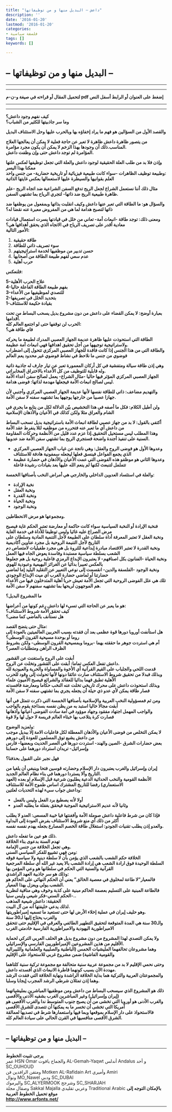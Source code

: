 ```yaml
---
title: "داعش – البديل منها و من توظيفاتها"
description: ''
date: '2016-01-20'
lastmod: '2016-01-20'
categories:
- فلسفة سياسية
tags: []
keywords: []

---
```

# – البديل منها و من توظيفاتها –

---

---

**لتحميل المقال أو قراءته في صيغة و-ن-م pdf إضغط على العنوان أو الرابط أسفل النص**

---



---

**كيف نفهم وجود داعش؟  
وما سر جاذبيتها للكثير من الشباب؟**

**والقصد الأول من السؤالين هو فهم ما يراد إخفاؤه بها وبالحرب عليها وحل الاستئناف البديل**

**من يتصور ظاهرة داعش ظاهرة لا تعبر عن حاجة فعلية لا يمكن أن يعالجها العلاج المناسب.ذلك أن وجودها بهذا الزخم لا يمكن أن يكون مجرد مؤامرة.  
المؤامرة لم توجد داعش حتى وإن وظفت داعش.**

**وإذن فلا بد من طلب العلة الحقيقية لوجود داعش والعلة التي تجعل توظيفها لعكس علتها ممكنا بهذا اليسر  
وطبيعة توظيف الظاهرات -سواء كانت طبيعية فيزيائية أو تاريخية حضارية- من جنس واحد:  
العلم بقوانيها والسيطرة عليها لاستعمالها بعكس غايتها الذاتية**

**مثال ذلك أننا نستعمل الشراع لجعل الريح تدفع السفن الشراعية ضد اتجاه الريح -علم ظاهرة طبيعية الريح ضد ذاتها- لتجري الرياح بما تشتهي السفن.**

**والسؤال هو: ما الطاقة التي تعبر عنها داعش وكيف انقلبت بذاتها وبمفعول من يوظفها ضد ذاتها لتصبح هدامة لما هي من المفروض معبرة عنه نقضا له؟**

**ومعنى ذلك: توجد طاقة -انبعاث أمة- تعاني من خلل في قيادتها يسرت استعمال قيادات معادية أقدر على تصريف الرياح في الاتجاه الذي يحقق أهدافها هي؟  
الأمور التالية:**

1. **طاقة حقيقية**
2. **سوء تصريف ذاتي للطاقة**
3. **حسن تدبير من موظفيها لخدمة استراتيجيتهم**
4. **عدم سعي لفهم طبيعة الطاقة من أصحابها**
5. **حرب أهلية**

**فلنعكس:**

**5-علاج الحرب الأهلية  
4-بفهم طبيعة الطاقة الفاعلة حاليا  
3-للتصدي لموظيفيها من الأعداء  
2-بتحديد الخلل في تصريفها  
1-بقيادة حكيمة للاستئناف**

**بعبارة أوضح: لا يمكن القضاء على داعش من دون مشروع بديل يسحب البساط من تحت أقدامها.  
الحرب لن توقفها حتى لو اجتمع العالم كله:  
فاي طاقة هي؟**

**الطاقة التي استحوذت عليها ظاهرة عديمة الجهاز العصبي المدرك لطبيعة ما يحركه ولاستراتيجية توجيهها من أجل تحقيق اهدافها فهي انبعاث أمة عظيمة.  
والطاقة التي من هذا الجنس إذا كانت فاقدة للجهاز العصبي المركزي تتحول إلى اضطراب فوضوي من جنس ما نلاحظ في نشاط فوضوي غير محدود يعم العالم**

**وهي إذن طاقة سيالة ومتفشية في كل أركان المعمورة تعبر عن تيار جارف له جاذبية ذاتية وله قابلية للتوظيف من كل الأعداء بالاختراق المخابراتي.  
الجهاز العصبي المركزي المؤثر فيها حاليا -مثال الشراع- يعمل لصالح سفن أعداء الأمة ليس لصالح انبعاث الأمة فيجعلها مهدمة لذاتها: فوضى هدامة.**

**والتهديم مضاعف: ذاتي للطاقة نفسها لأنها عديمة الجهاز العصبي المركزي وأجنبي لأن جهازا عصبيا من خارجها يوجهها بما تشتهيه سفنه لا سفن الأمة.**

**ولن أطيل الكلام: فكل ما أصفه في هذا التخشيص بيّن الدلالة لكل من يتابع ما يجري في الشام والعراق مثلا ولكن كذلك في الأعيان والأذهان الإسلامية**

**أكتفي بالقول: لا بد من جهاز عصبي لطاقة انبعاث الأمة باستراتيجية بديل تسحب البساط من داعش أي ما تعبر عنه فتحرره من موظفيه لئلا ينفرط عقد الأمة  
وهذا المطلب ليس مستحيل التحقيق.إذا عزم عدد قليل من الأنظمة وحركات المقاومة السنية على تنفيذ أجندة واضحة فستجري الريح بما تشتهي سفن الأمة ضد عدويها.**

* **وعدوها الأول هو فوضى الروح والعقل: وهي ناتجة عن غياب الجهاز العصبي المركزي الذي يجمع الفواعل فينسق فعلها ليجعله سمفونية هادفة للاستئناف**
* **وعدوها الثاني هو موظفو هذه الفوضى التي عمت الأعيان والأذهان في حضارة عظيمة تتململ لتنبعث لكنها لم ينعم الله عليها بعد بقيادات رشيدة فاعلة**

**والعلة في استئساد العدوين الداخلي والخارجي هي أمراض النخب بأصنافها الخمسة:**

* **نخبة الإرادة**
* **ونخبة العقل**
* **ونخبة القدرة**
* **ونخبة الحياة**
* **ونخبة الوجود**

**ومجموعها هو مرض الانحطاطين.**

**فنخبة الإرادة أو النخبة السياسية سواء كانت حاكمة أو معارضة تعتبر الحكم غاية فيصبح مرض الصراع عليه غائيا وليس توظيفا للأداة في خدمة الغاية  
ونخبة العقل لا تعتبر المعرفة أداة سلطان على الطبيعة لأجل التنمية المادية وسلطان على التاريخ لأجل التنيمة الروحية بل مجرد عناوين أكاديمية  
ونخبة القدرة لا تعتبر الاقتصاد مبادرة إبداعية للثروة بل هي مجرد طفيليات لامتصاص دم الشعب بسلطة سياسية مستبدة وفاسدة يعوض الجاه فيها العمل  
ونخبة الحياة -الفنانون بكل اصنافهم- لا يعتبرون الإبداع الرمزي فاعلية روحية بل هم جعلوها بالعكس تعبيرا بدائيا عن الغرائز البهيمية وعبودية للهوي  
 ونخبة الوجود -الفلسفة والدين- انقسمت إلى نوعي التعبير عن التقليد البليد إما لماضي حضارتنا أو لماضي حضارة الغرب أي ميت الإبداع الوجودي  
تلك هي علل الفوضى الروحية التي تجعل الأمة تعيش حربا أهلية المتدخلون فيها من الأعداء هم الموجهون لريحها بما تشتهيه سفنهم لا سفن الأمة.**

**ما المشروع البديل؟**

**هو ما يعبر عن الحاجة التي تسيء لها داعش رغم كونها من أعراضها:  
كيف تحقق الأمة شروط الاستئناف؟  
هل نستأنف بالماضي كما مضى؟**

**مثال حتى يتضح القصد:  
هل استأنفت أوروبا دورها قوة عظمى بعد أن فقدته بسبب الحربين العالميتين بالعودة إلى روما أو بوحدة مسيحية القرون الوسطى؟  
أم هي استردت جوهر ما حققته بهما -بروما وبمسيحية القرون الوسطى- ولكن بشروط الظرف الراهن ومتطلبات العصر؟**

**أبقت على الروح واستغنت عن القشور  
داعش تفعل العكس تماما: أبقت على القشور وتخلت عن الروح.  
قدمت اللحي والجلباب على القيم القرآنية أي الأخوة والمساواة والحرية والعبودية لله  
وبذلك فبدلا من تحقيق شروط الاستئناف صارت عائقا دونها لأنها تحولت إلى وقود للحرب الأهلية تطبق فهما بدائيا للعقائد والشرائع فيصبح الأميون علماء  
وبذلك استحوذت داعش على محرك تاريخي تخلت عنه النخب حكاما ومعارضة فافسدته فصار طاقة يمكن لأي عدو ذي حيلة أن يجعله يجري بما تشتهي سفنه لا سفن الأمة**

**ومن ثم فمسؤولية النخب العربية والإسلامية بأصنافها الخمسة التي ذكرت تتمثل في أنها أبقت مجالا خاليا استبد به من يظن نفسه بسذاجة يقوم بالواجب  
والواجب المهمل اجتهاد مفقود وجهاد موؤود في أمة سادت الفوضى أعيانها وأذهانها فصارت كرة يتلاعب بها خبثاء العالم فريسة لا حول لها ولا قوة**

**ولمزيد الوضوح:  
لا يمكن التخلص من فوضى الأعيان والأذهان المعطلة لكل فاعليات الامة إلا ببديل موجب من داعش يشبع توق المسلمين للعودة إلى دورهم  
بعض حضارات الشرق -الصين والهند- استردت دورها في العصر الحديث وبعضها- فارس وإسرائيل- تريدان استرداد دورهما على حسابنا**

**فهل نجبر على القبول بحذفنا؟**

**إيران وإسرائيل والغرب يعتبرون دار الإسلام وحضارته قوسين فتحا وينبغي أن يلغيا من التاريخ وألا يستردا دورهما في بناء نظام العالم الجديد.  
الأنظمة القومية والنخب الحداثية الدعية يطلبون شرعية قبل الإسلام او بعده (العهد الاستعماري) رفضا للتاريخ المشترك اساس طموح الأمة للاستئناف  
وداعش جواب سيء لهذه التحديات لعلتين:**

* **أولا لأنه يصطبغ برد الفعل وليس بالفعل**
* **وثانيا لأنه عديم الاستراتيجية الموجبة فيحقق بغفلة ما يطلبه العدو**

**فإذا كان من شرط فاعلية داعش صوملة الأمة وأفغنتها فيا خيبة المسعى: العدو لا يطلب أكثر من ذلك أي منع شروط الاستئناف بفرض العودة إلى البداوة  
والعدو إذن يطلب تقنيات الجودو: استغلال طاقة الخصم المصارع بجعله يهدم نفسه نفسه.**

**ذلك هو عين ما تفعله داعش.  
تهدم السنة بدعوى بناء الخلافة  
وهي تجعل الخلافة من جنس الإمامة.  
ومن فهي تشييع للفكر السياسي السني:  
الخلافة حكم الشعب بالشعب الذي يؤمن بأن لا سلطة دينية ولا سياسية فوقه  
السلطة الوحيدة فوق ارادة الشعب هي إرادة الشعب بالا يعبد غير الله أي سلطة المرجعية القرآنية والسنية التي الحكم في سلطانها هو وعي المؤمن بها  
وذلك هو سر جاذبية العهد الراشدي:  
فالمعيار”لا طاعة لمخلوق في معصية الخالق” يعني أن الحكم النهائي على الحاكم هو الشعب.يولي ويعزل بهذا المعيار.  
فالطاعة المبنية على التسليم بعصمة الحاكم مبنية على كذبة وخوف وهي منافية لنظرية الحكم السني-فكر شيعي وليس سنيا-..  
الحقيقة: داعش شيعية المذهب  
لذلك يدعي خليفتها أنه من آل البيت.  
وهو حليف إيران في عملية إخلاء الأرض لها حتى تستعيد ما تسميه إمبراطوريتها.  
والغرب يحتاج إليها لـ30 سنة  
والـ30 سنة هي المدة المتوقعة لتحقيق التطهير الطائفي والعرقي في الإقليم حتى تتحقق الامبراطورية اليهودية والامبراطورية الفارسية خادمتي الغرب**

**ولا يمكن التصدي لهذا المشروع من دون مشروع بديل هو الحلف العربي التركي لحماية الأقليم من هذين المشروعين الإمبراطوريين الفارسي والإسرائيلي.  
وهما مشروعان تحالفهما المليشيات الخمس (الباطنية والصليبية والعلمانية والليبرالية والقومية الفاشية) ضمن مشروع غربي للاستحواذ على الإقليم**

**وحتى نحمي الإقليم لا بد من مجموعة عربية سنية متحالفة مع مجموعة تركية سنية كلتاهما مهددة الآن بسبب كونهما قاطرة الانبعاث الذي أفسدته داعش.  
والمجموعتان العربية والتركية هما بداية الخلافة الراشدة ونهاية الخلافة التي فقدت الرشد  
وهما إذن تمثلان شرطي الرشد المجرب إيجابا وسلبا.**

**ذلك هو المشروع الذي سيسحب البساط من داعش ومن موظفيها المباشرين بمليشياتهما (إيران وإسرائيل) وغير المباشرين الغرب بشقيه الأدنى والأقصى  
والغرب الأدنى هو أوروبا التي تخشى من أن يصبح جنوب المتوسط ندا والغرب الأقصى هو أمريكا التي تخشى أن تخسر ما به يمكنها أن تتصدى للشرق الأقصى  
فالاستحواذ على دار الإسلام بموقعها وبما فيها واستعمارها شرط في تصديها لعمالقة الشرق الأقصى منافسيها في القرن الحالي على سيادة العالم كله.**

---

## **– البديل منها و من توظيفاتها –**

---

**يرجى تثبيت الخطوط**   
 عمر HSN Omar  والجماح ياقوت AL-Gemah-Yaqwt  أندلس Andalus  و أحد SC\_OUHOUD  
 ومتقن الرافدين فن Motken AL-Rafidain Art  وأميري Amiri   
 ونوال MO\_Nawel  ودبي SC\_DUBAI   
 واليرموك SC\_ALYERMOOK  وشرجح SC\_SHARJAH   
 وصقال مجلة Sakkal Majalla وعربي تقليدي Traditional Arabic  **بالإمكان التوجه إلى موقع تحميل الخطوط العربية  
 http://www.arfonts.net/**

---

###